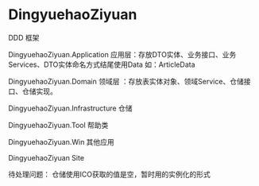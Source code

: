 DingyuehaoZiyuan
================
DDD 框架 

DingyuehaoZiyuan.Application
应用层：存放DTO实体、业务接口、业务Services、DTO实体命名方式结尾使用Data 如：ArticleData

DingyuehaoZiyuan.Domain	
领域层 ：存放表实体对象、领域Service、仓储接口、仓储实现。

DingyuehaoZiyuan.Infrastructure	仓储

DingyuehaoZiyuan.Tool	帮助类

DingyuehaoZiyuan.Win	其他应用

DingyuehaoZiyuan  Site 

待处理问题：
仓储使用ICO获取的值是空，暂时用的实例化的形式
